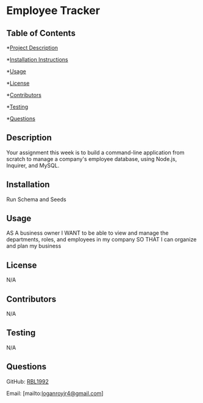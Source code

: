 
# Employee Tracker 

## Table of Contents
*[Project Description](#description)

*[Installation Instructions](#installation)

*[Usage](#usage)

*[License](#license)

*[Contributors](#contributors)

*[Testing](#testing)

*[Questions](#questions)

## Description
Your assignment this week is to build a command-line application from scratch to manage a company's employee database, using Node.js, Inquirer, and MySQL.

## Installation
Run Schema and Seeds


## Usage
AS A business owner
I WANT to be able to view and manage the departments, roles, and employees in my company
SO THAT I can organize and plan my business



## License
N/A


## Contributors
N/A


## Testing
N/A


## Questions

GitHub: [RBL1992](https://github.com/RBL1992)

Email: [mailto:loganroyjr4@gmail.com]